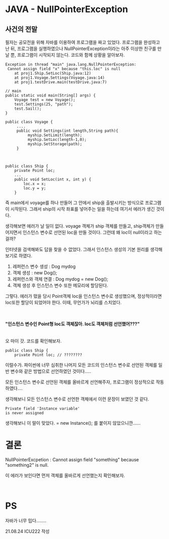 # JAVA - NullPointerException

## 사건의 전말  
 필자는 공모전을 위해 자바를 이용하여 프로그램을 짜고 있었다. 프로그램을 완성하고 난 뒤, 프로그램을 실행하였으나 NullPointerException이라는 아주 이상한 친구를 만날 뿐, 프로그램이 시작되지 않는다. 코드와 함께 상황을 알아보자. 

```
Exception in thread "main" java.lang.NullPointerException:
 Cannot assign field "x" because "this.loc" is null
	at proj1.Ship.SetLoc(Ship.java:12)
	at proj1.Voyage.Settings(Voyage.java:14)
	at proj1.testDrive.main(testDrive.java:7)
```
```
// main
public static void main(String[] args) {  
    Voyage test = new Voyage();  
	test.Settings(25, "path");  
    test.Sail();  
}
```
```
public class Voyage {  
	 ....
	 public void Settings(int length,String path){  
	      myship.SetLimit(length);  
		  myship.SetLoc(length-1,0);  
		  myship.SetStorage(path);  
     }
  
  
```
```
public class Ship {  
    private Point loc;
    ...
    public void SetLoc(int x, int y) {  
        loc.x = x;  
	    loc.y = y;  
    }
```

즉 main에서 voyage를 하나 만들어 그 안에서 ship을 출발시키는 방식으로 프로그램이 시작된다. 그래서 ship의 시작 좌표를 넣어주는 일을 하는데 여기서 에러가 생긴 것이다.   

생각해보면 에러가 날 일이 없다. voyage 객체가 ship 객체를 만들고, 
ship객체가 만들어지면서 인스턴스 변수로 선언된 loc을 만들 것이다. 그런데 왜 loc이 null이라고 하는 걸까?   

인터넷을 검색해봐도 답을 찾을 수 없었다. 그래서 인스턴스 생성의 기본 원리를 생각해보기로 하였다. 

1. 레퍼런스 변수 생성 :  Dog mydog  
2. 객체 생성 :  new Dog();	
3. 레퍼런스와 객체 연결 : Dog mydog = new Dog();
4. 객체 생성 후 인스턴스 변수 또한 메모리에 할당된다. 

그렇다. 에러가 떴을 당시 Point객체 loc을 인스턴스 변수로 생성했으며, 정상적이라면 loc또한 할당이 되었어야 한다. 이때, 무언가가 뇌리를 스치었다. 

</br></br>
__"인스턴스 변수인  Point형   loc도 객체잖아. loc도 객체처럼 선언했어???"__
</br></br>
  </br>
오 마이 갓. 코드를 확인해보자. 
```
public class Ship {  
    private Point loc; // ????????
```
이럴수가. 파이썬에 너무 심취한 나머지 모든 코드의 인스턴스 변수로 선언된 객체를 일반 변수와 같은 방법으로 선언하였던 것이다.....  

모든 인스턴스 변수로 선언된 객체를 올바르게 선언해주자, 프로그램이 정상적으로 작동하였다....   

생각해보니 모든 인스턴스 변수로 선언한 객체에서 이런 문장이 보였던 것 같다. 

```
Private field 'Instance variable' 
is never assigned 
```
생각해보니 이 말이 맞았다. = new Instance(); 를 붙이지 않았으니깐......

 
 # 결론 
  NullPointerExcpetion : Cannot assign field "something"
  because "something2" is null. 
  
  이 에러가 보인다면 먼저 객체를 올바르게 선언했는지 확인해보자. 

</br>

# PS
  자바가 너무 밉다........

21.08.24 ICU222 작성







